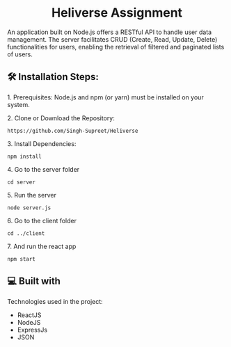<h1 align="center" id="title">Heliverse Assignment</h1>

<p id="description">An application built on Node.js offers a RESTful API to handle user data management. The server facilitates CRUD (Create, Read, Update, Delete) functionalities for users, enabling the retrieval of filtered and paginated lists of users.</p>


<h2>🛠️ Installation Steps:</h2>

<p>1. Prerequisites: Node.js and npm (or yarn) must be installed on your system.</p>

<p>2. Clone or Download the Repository:</p>

```
https://github.com/Singh-Supreet/Heliverse
```

<p>3. Install Dependencies:</p>

```
npm install
```

<p>4. Go to the server folder</p>

```
cd server
```

<p>5. Run the server</p>

```
node server.js
```

<p>6. Go to the client folder</p>

```
cd ../client
```

<p>7. And run the react app</p>

```
npm start
```
  
<h2>💻 Built with</h2>

Technologies used in the project:

*   ReactJS
*   NodeJS
*   ExpressJs
*   JSON
